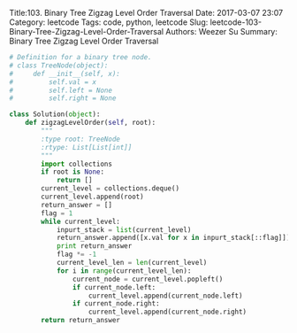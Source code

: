 Title:103. Binary Tree Zigzag Level Order Traversal 
Date: 2017-03-07 23:07
Category: leetcode
Tags: code, python, leetcode
Slug: leetcode-103-Binary-Tree-Zigzag-Level-Order-Traversal 
Authors: Weezer Su
Summary: Binary Tree Zigzag Level Order Traversal


```python
# Definition for a binary tree node.
# class TreeNode(object):
#     def __init__(self, x):
#         self.val = x
#         self.left = None
#         self.right = None

class Solution(object):
    def zigzagLevelOrder(self, root):
        """
        :type root: TreeNode
        :rtype: List[List[int]]
        """
        import collections
        if root is None:
            return []
        current_level = collections.deque()
        current_level.append(root)
        return_answer = []
        flag = 1
        while current_level:
            inpurt_stack = list(current_level)
            return_answer.append([x.val for x in inpurt_stack[::flag]])
            print return_answer
            flag *= -1
            current_level_len = len(current_level)
            for i in range(current_level_len):
                current_node = current_level.popleft()
                if current_node.left:
                    current_level.append(current_node.left)
                if current_node.right:
                    current_level.append(current_node.right)
        return return_answer
```


